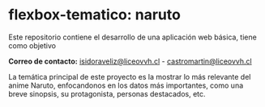 # flexbox-tematico: naruto 

Este repositorio contiene el desarrollo de una aplicación web básica, tiene como objetivo 

**Correo de contacto:** isidoraveliz@liceovvh.cl - castromartin@liceovvh.cl

La temática principal de este proyecto es la mostrar lo más relevante del anime Naruto, enfocandonos en los datos más importantes, como una breve sinopsis, su protagonista, personas destacados, etc.
